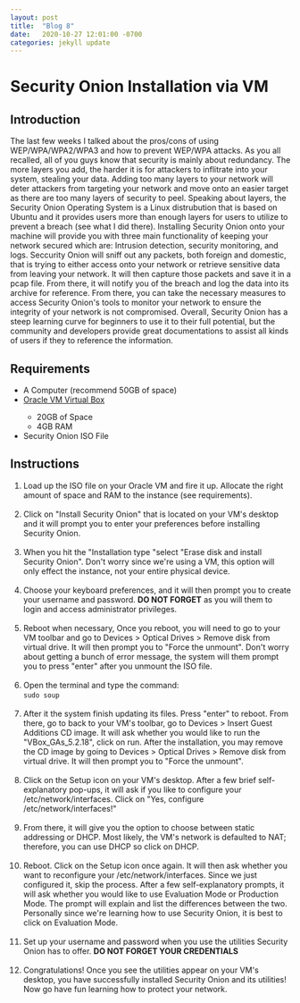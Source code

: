 ```yaml
---
layout: post
title:  "Blog 8"
date:   2020-10-27 12:01:00 -0700
categories: jekyll update
---
```

<h1><b>Security Onion Installation via VM</b></h1>

<h2><b>Introduction</b></h2>
<p>The last few weeks I talked about the pros/cons of using WEP/WPA/WPA2/WPA3 and how to prevent WEP/WPA attacks. As you all recalled, all of you guys know that  security is mainly about redundancy. The more layers you add, the harder it is for attackers to inflitrate into your system, stealing your data. Adding too many layers to your network will deter attackers from targeting your network and move onto an easier target as there are too many layers of security to peel. Speaking about layers, the Security Onion Operating System is a Linux distrubution that is based on Ubuntu and it provides users more than enough layers for users to utilize to prevent a breach (see what I did there). Installing Security Onion onto your machine will provide you with three main functionality of keeping your network secured which are: Intrusion detection, security monitoring, and logs. Seccurity Onion will sniff out any packets, both foreign and domestic, that is trying to either access onto your network or retrieve sensitive data from leaving your network. It will then capture those packets and save it in a pcap file. From there, it will notify you of the breach and log the data into its archive for reference. From there, you can take the necessary measures to access Security Onion's tools to monitor your network to ensure the integrity of your network is not compromised. Overall, Security Onion has a steep learning curve for beginners to use it to their full potential, but the community and developers provide great documentations to assist all kinds of users if they to reference the information. </p>
<h2><b>Requirements</b></h2>
<ul>
    <li>A Computer (recommend 50GB of space)</li>
    <li><a href="https://www.oracle.com/virtualization/technologies/vm/downloads/virtualbox-downloads.html">Oracle VM Virtual Box</a></li>
        <ul>
            <li>20GB of Space</li>
            <li>4GB RAM</li>
        </ul>
    <li>Security Onion ISO File</li>
</ul>
<h2><b>Instructions</b></h2>
<ol>
    <li>Load up the ISO file on your Oracle VM and fire it up. Allocate the right amount of space and RAM to the instance (see requirements).</li><br>
    <li>Click on &quot;Install Security Onion&quot; that is located on your VM's desktop and it will prompt you to enter your preferences before installing Security Onion.</li><br>
    <li>When you hit the &quot;Installation type &quot;select &quot;Erase disk and install Security Onion&quot;. Don't worry since we're using a VM, this option will only effect the instance, not your entire physical device.</li><br>
    <li>Choose your keyboard preferences, and it will then prompt you to create your username and password. <strong>DO NOT FORGET</strong> as you will them to login and access administrator privileges.</li><br>
    <li>Reboot when necessary, Once you reboot, you will need to go to your VM toolbar and go to Devices &gt; Optical Drives &gt; Remove disk from virtual drive. It will then prompt you to &quot;Force the unmount&quot;. Don't worry about getting a bunch of error message, the system will them prompt you to press &quot;enter&quot; after you unmount the ISO file.</li><br>
    <li>Open the terminal and type the command:<br>
    <code>sudo soup</code></li><br>
    <li>After it the system finish updating its files. Press &quot;enter&quot; to reboot. From there, go to back to your VM's toolbar, go to Devices &gt; Insert Guest Additions CD image. It will ask whether you would like to run the &quot;VBox_GAs_5.2.18&quot;, click on run. After the installation, you may remove the CD image by going to Devices &gt; Optical Drives &gt; Remove disk from virtual drive. It will then prompt you to &quot;Force the unmount&quot;.</li><br>
    <li>Click on the Setup icon on your VM's desktop. After a few brief self-explanatory pop-ups, it will ask if you like to configure your /etc/network/interfaces. Click on &quot;Yes, configure /etc/network/interfaces!&quot;</li><br>
    <li>From there, it will give you the option to choose between static addressing or DHCP. Most likely, the VM's network is defaulted to NAT; therefore, you can use DHCP so click on DHCP.</li><br>
    <li>Reboot. Click on the Setup icon once again. It will then ask whether you want to reconfigure your /etc/network/interfaces. Since we just configured it, skip the process. After a few self-explanatory prompts, it will ask whether you would like to use Evaluation Mode or Production Mode. The prompt will explain and list the differences between the two. Personally since we're learning how to use Security Onion, it is best to click on Evaluation Mode.</li><br>
    <li>Set up your username and password when you use the utilities Security Onion has to offer. <strong>DO NOT FORGET YOUR CREDENTIALS</strong></li><br>
    <li>Congratulations! Once you see the utilities appear on your VM's desktop, you have successfully installed Security Onion and its utilities! Now go have fun learning how to protect your network.</li>
</ol>